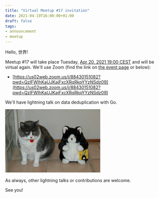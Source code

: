```yaml
---
title: "Virtual Meetup #17 invitation"
date: 2021-04-19T16:00:00+01:00
draft: false
tags:
- announcement
- meetup
---
```


Hello, 世界!

Meetup #17 will take place Tuesday, [Apr 20,
2021 19:00 CEST](https://www.meetup.com/Leipzig-Golang/events/275871252/) and will be
virtual again. We'll use Zoom (find the link on [the event
page](https://www.meetup.com/Leipzig-Golang/events/275871252/) or below):

* [https://us02web.zoom.us/j/88430151082?pwd=QzlFWlhKaUJKajFxcXRqRkpYYzNSdz09](https://us02web.zoom.us/j/88430151082?pwd=QzlFWlhKaUJKajFxcXRqRkpYYzNSdz09)

We'll have lightning talk on data deduplication with Go.

![](/images/cat_dup_s.jpg)

As always, other lightning talks or contributions are welcome.

See you!


